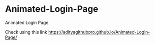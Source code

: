# Animated-Login-Page
Animated Login Page


Check using this link https://adityagithubpro.github.io/Animated-Login-Page/
